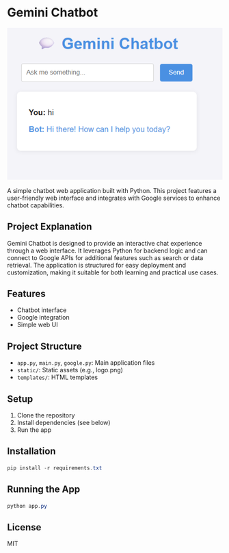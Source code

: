 # Gemini Chatbot

![Gemini Chatbot Logo](static/logo.png)

A simple chatbot web application built with Python. This project features a user-friendly web interface and integrates with Google services to enhance chatbot capabilities.

## Project Explanation
Gemini Chatbot is designed to provide an interactive chat experience through a web interface. It leverages Python for backend logic and can connect to Google APIs for additional features such as search or data retrieval. The application is structured for easy deployment and customization, making it suitable for both learning and practical use cases.

## Features
- Chatbot interface
- Google integration
- Simple web UI

## Project Structure
- `app.py`, `main.py`, `google.py`: Main application files
- `static/`: Static assets (e.g., logo.png)
- `templates/`: HTML templates

## Setup
1. Clone the repository
2. Install dependencies (see below)
3. Run the app

## Installation
```powershell
pip install -r requirements.txt
```

## Running the App
```powershell
python app.py
```

## License
MIT
